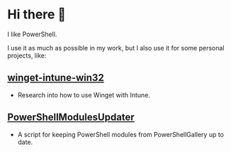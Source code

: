 # Hi there 👋

I like PowerShell.

I use it as much as possible in my work, but I also use it for some personal projects, like:

## [winget-intune-win32](https://github.com/o-l-a-v/winget-intune-win32)

* Research into how to use Winget with Intune.

## [PowerShellModulesUpdater](https://github.com/o-l-a-v/PowerShell-Projects/tree/master/PowerShellModulesUpdater)

* A script for keeping PowerShell modules from PowerShellGallery up to date.
